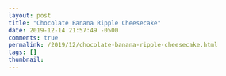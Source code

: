 ```yaml
---
layout: post
title: "Chocolate Banana Ripple Cheesecake"
date: 2019-12-14 21:57:49 -0500
comments: true
permalink: /2019/12/chocolate-banana-ripple-cheesecake.html
tags: []
thumbnail: 
---
```

